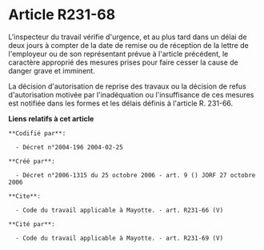# Article R231-68

L'inspecteur du travail vérifie d'urgence, et au plus tard dans un délai de deux jours à compter de la date de remise ou de
réception de la lettre de l'employeur ou de son représentant prévue à l'article précédent, le caractère approprié des mesures
prises pour faire cesser la cause de danger grave et imminent. 

La décision d'autorisation de reprise des travaux ou la décision de refus d'autorisation motivée par l'inadéquation ou
l'insuffisance de ces mesures est notifiée dans les formes et les délais définis à l'article R. 231-66.

**Liens relatifs à cet article**

	**Codifié par**:

	  - Décret n°2004-196 2004-02-25

	**Créé par**:

	  - Décret n°2006-1315 du 25 octobre 2006 - art. 9 () JORF 27 octobre 2006

	**Cite**:

	  - Code du travail applicable à Mayotte. - art. R231-66 (V)

	**Cité par**:

	  - Code du travail applicable à Mayotte. - art. R231-69 (V)
